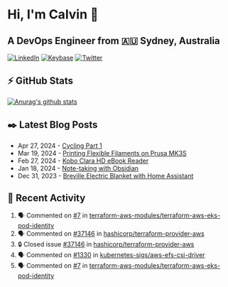 # Hi, I'm Calvin 🍭
## A DevOps Engineer from 🇦🇺 Sydney, Australia</h3>

[![LinkedIn](https://img.shields.io/badge/-c–bui-0077B5?style=flat-square&labelColor=0077B5&logo=LinkedIn&logoColor=white)](https://www.linkedin.com/in/c-bui/)
[![Keybase](https://img.shields.io/badge/-calvinbui-ff6f21?style=flat-square&labelColor=ff6f21&logo=Keybase&logoColor=white)](https://keybase.io/calvinbui)
[![Twitter](https://img.shields.io/badge/-ASAPCalvin-1DA1F2?style=flat-square&labelColor=1DA1F2&logo=Twitter&logoColor=white)](https://twitter.com/ASAPCalvin)

<!-- https://github.com/rishavanand/github-profilinator -->
## ⚡ GitHub Stats
[![Anurag's github stats](https://github-readme-stats.vercel.app/api?username=calvinbui&count_private=true&hide_title=true)](https://github.com/anuraghazra/github-readme-stats)

<!-- https://github.com/gautamkrishnar/blog-post-workflow -->
## ✒️ Latest Blog Posts

<!-- BLOG-POST-LIST:START -->
- Apr 27, 2024 - [Cycling Part 1](https://calvin.me/cycling-part-1)
- Mar 19, 2024 - [Printing Flexible Filaments on Prusa MK3S](https://calvin.me/printing-flexible-filaments-on-prusa-mk3s)
- Feb 27, 2024 - [Kobo Clara HD eBook Reader](https://calvin.me/kobo-clara-hd-ebook-reader)
- Jan 18, 2024 - [Note-taking with Obsidian](https://calvin.me/note-taking-with-obsidian)
- Dec 31, 2023 - [Breville Electric Blanket with Home Assistant](https://calvin.me/breville-tuya)

<!-- BLOG-POST-LIST:END -->

## 🏃‍ Recent Activity

<!--START_SECTION:activity-->
1. 🗣 Commented on [#7](https://github.com/terraform-aws-modules/terraform-aws-eks-pod-identity/issues/7#issuecomment-2081979243) in [terraform-aws-modules/terraform-aws-eks-pod-identity](https://github.com/terraform-aws-modules/terraform-aws-eks-pod-identity)
2. 🗣 Commented on [#37146](https://github.com/hashicorp/terraform-provider-aws/issues/37146#issuecomment-2081977548) in [hashicorp/terraform-provider-aws](https://github.com/hashicorp/terraform-provider-aws)
3. 🔒 Closed issue [#37146](https://github.com/hashicorp/terraform-provider-aws/issues/37146) in [hashicorp/terraform-provider-aws](https://github.com/hashicorp/terraform-provider-aws)
4. 🗣 Commented on [#1330](https://github.com/kubernetes-sigs/aws-efs-csi-driver/issues/1330#issuecomment-2081859008) in [kubernetes-sigs/aws-efs-csi-driver](https://github.com/kubernetes-sigs/aws-efs-csi-driver)
5. 🗣 Commented on [#7](https://github.com/terraform-aws-modules/terraform-aws-eks-pod-identity/issues/7#issuecomment-2081739545) in [terraform-aws-modules/terraform-aws-eks-pod-identity](https://github.com/terraform-aws-modules/terraform-aws-eks-pod-identity)
<!--END_SECTION:activity-->
